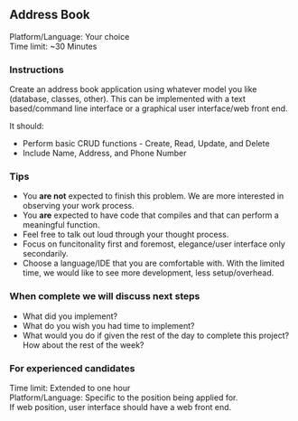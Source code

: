 ## Address Book

Platform/Language: Your choice  
Time limit: ~30 Minutes


### Instructions

Create an address book application using whatever model you like (database, classes, other). This can be implemented with a text based/command line interface or a graphical user interface/web front end. 

It should:  
* Perform basic CRUD functions - Create, Read, Update, and Delete  
* Include Name, Address, and Phone Number

### Tips

* You **are not** expected to finish this problem. We are more interested in observing your work process.
* You **are** expected to have code that compiles and that can perform a meaningful function.  
* Feel free to talk out loud through your thought process.
* Focus on funcitonality first and foremost, elegance/user interface only secondarily.
* Choose a language/IDE that you are comfortable with. With the limited time, we would like to see more development, less setup/overhead.

### When complete we will discuss next steps

* What did you implement?  
* What do you wish you had time to implement?  
* What would you do if given the rest of the day to complete this project? How about the rest of the week?

### For experienced candidates

Time limit: Extended to one hour  
Platform/Language: Specific to the position being applied for.  
If web position, user interface should have a web front end.  
